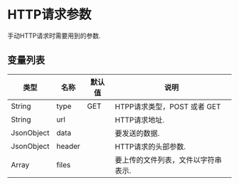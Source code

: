 # HTTP请求参数

  手动HTTP请求时需要用到的参数.
  
## 变量列表

<table class="table table-hover table-bordered ">
	<thead>
		<tr>
			<th class="col-xs-1">类型</th>
			<th class="col-xs-1">名称</th>
			<th class="col-xs-1">默认值</th>
			<th>说明</th>
		</tr>
	</thead>
	<tbody>
		<tr>
	<td>String</td>
	<td>type</td>
	<td>GET </td>
	<td>HTPP请求类型，POST 或者 GET </td>
</tr><tr>
	<td>String </td>
	<td>url</td>
	<td></td>
	<td>HTTP请求地址. </td>
</tr><tr>
	<td>JsonObject </td>
	<td>data</td>
	<td></td>
	<td>要发送的数据. </td>
</tr><tr>
	<td>JsonObject </td>
	<td>header</td>
	<td></td>
	<td>HTTP请求的头部参数. </td>
</tr><tr>
	<td>Array </td>
	<td>files</td>
	<td></td>
	<td>要上传的文件列表，文件以字符串表示. </td>
</tr>
	</tbody>
</table>


